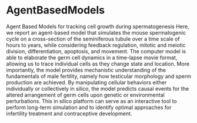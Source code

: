 # AgentBasedModels
Agent Based Models for tracking cell growth during spermatogenesis 
Here, we report an agent-based model that simulates the mouse spermatogenic cycle on a cross-section of the seminiferous tubule over a time scale of hours to years, while considering feedback regulation, mitotic and meiotic division, differentiation, apoptosis, and movement. 
The computer model is able to elaborate the germ cell dynamics in a time-lapse movie format, allowing us to trace individual cells as they change state and location. More importantly, the model provides mechanistic understanding of the fundamentals of male fertility, namely how testicular morphology and sperm production are achieved. 
By manipulating cellular behaviors either individually or collectively in silico, the model predicts causal events for the altered arrangement of germ cells upon genetic or environmental perturbations. This in silico platform can serve as an interactive tool to perform long-term simulation and to identify optimal approaches for infertility treatment and contraceptive development.
